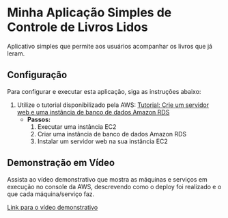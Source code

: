 # Minha Aplicação Simples de Controle de Livros Lidos

Aplicativo simples que permite aos usuários acompanhar os livros que já leram.

## Configuração

Para configurar e executar esta aplicação, siga as instruções abaixo:

1. Utilize o tutorial disponibilizado pela AWS: [Tutorial: Crie um servidor web e uma instância de banco de dados Amazon RDS](https://docs.aws.amazon.com/AmazonRDS/latest/UserGuide/TUT_WebAppWithRDS.html)
   - **Passos:**
      1. Executar uma instância EC2
      2. Criar uma instância de banco de dados Amazon RDS
      3. Instalar um servidor web na sua instância EC2

## Demonstração em Vídeo

Assista ao vídeo demonstrativo que mostra as máquinas e serviços em execução no console da AWS, descrevendo como o deploy foi realizado e o que cada máquina/serviço faz.

[Link para o vídeo demonstrativo](https://drive.google.com/drive/folders/1RHgp71tGhkwdfaWLTZ9pgTUO3ymAyOqF?usp=sharing)
